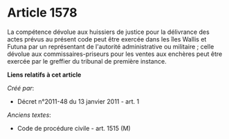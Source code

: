 # Article 1578

La compétence dévolue aux huissiers de justice pour la délivrance des actes prévus au présent code peut être exercée dans les
îles Wallis et Futuna par un représentant de l'autorité administrative ou militaire ; celle dévolue aux commissaires-priseurs
pour les ventes aux enchères peut être exercée par le greffier du tribunal de première instance.

**Liens relatifs à cet article**

_Créé par_:

  - Décret n°2011-48 du 13 janvier 2011 - art. 1

_Anciens textes_:

  - Code de procédure civile - art. 1515 (M)
